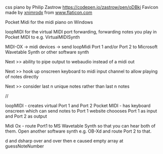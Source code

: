 css piano by Philip Zastrow https://codepen.io/zastrow/pen/oDBki
Favicon made by <a href="https://www.flaticon.com/authors/xnimrodx" title="xnimrodx">xnimrodx</a> from <a href="https://www.flaticon.com/" title="Flaticon"> www.flaticon.com</a>

Pocket Midi for the midi piano on Windows

loopMIDI for the virtual MIDI port forwarding, forwarding notes you play in Pocket MIDI to e.g. VirtualMIDISynth

MIDI-OX -> midi devices -> send loopMidi Port 1 and/or Port 2 to Microsoft Wavetable Synth or other software synth

Next >>
ability to pipe output to webaudio instead of a midi out

Next >>
hook up onscreen keyboard to midi input channel to allow playing of notes directly

Next >>
consider last n unique notes rather than last n notes


//

loopMIDI - creates virtual Port 1 and Port 2
Pocket MIDI - has keyboard onscreen which can send notes to Port 1
website choooses Port 1 as input and Port 2 as output

Midi Ox - route Port1 to MS Wavetable Synth so that you can hear both of them.
Open another software synth e.g. OB-Xd and route Port 2 to that.

d and dsharp over and over
then e
caused empty array at guessNoteNumber